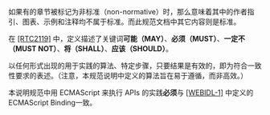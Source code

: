 如果有的章节被标记为非标准（non-normative）时，那么意味着其中的作者指引、图表、示例和注释均不属于标准。而此规范文档中其它内容则是标准。

在 [[RTC2119]](http://w3c.github.io/webrtc-pc/#bib-RFC2119) 中，定义描述了关键词**可能（MAY）**、**必须（MUST）**、**一定不（MUST NOT）**、**将（SHALL）**、**应该（SHOULD）**。

以任何形式出现的用于实践的算法、特定步骤，只要结果是有效的，即为符合一致性要求的表述。（注意，本规范说明中定义的算法旨在易于遵循，而非高效。）

本说明规范中用 ECMAScript 来执行 APIs 的实践**必须**与 [[WEBIDL-1]](http://w3c.github.io/webrtc-pc/#bib-WEBIDL-1) 中定义的 ECMAScript Binding一致。
